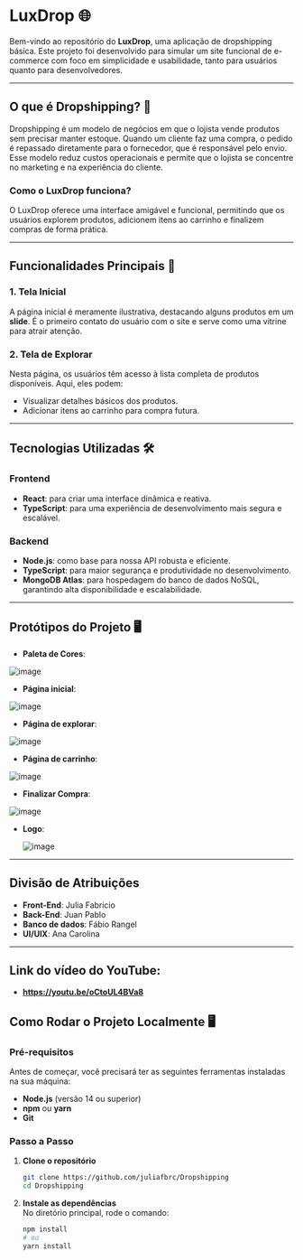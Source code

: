 # **LuxDrop** 🌐  

Bem-vindo ao repositório do **LuxDrop**, uma aplicação de dropshipping básica. Este projeto foi desenvolvido para simular um site funcional de e-commerce com foco em simplicidade e usabilidade, tanto para usuários quanto para desenvolvedores.

---

## **O que é Dropshipping?** 🛒

Dropshipping é um modelo de negócios em que o lojista vende produtos sem precisar manter estoque. Quando um cliente faz uma compra, o pedido é repassado diretamente para o fornecedor, que é responsável pelo envio. Esse modelo reduz custos operacionais e permite que o lojista se concentre no marketing e na experiência do cliente.

### **Como o LuxDrop funciona?**  

O LuxDrop oferece uma interface amigável e funcional, permitindo que os usuários explorem produtos, adicionem itens ao carrinho e finalizem compras de forma prática.  

---

## **Funcionalidades Principais** 🚀

### 1. **Tela Inicial**  
A página inicial é meramente ilustrativa, destacando alguns produtos em um **slide**. É o primeiro contato do usuário com o site e serve como uma vitrine para atrair atenção.  

### 2. **Tela de Explorar**  
Nesta página, os usuários têm acesso à lista completa de produtos disponíveis. Aqui, eles podem:  
- Visualizar detalhes básicos dos produtos.  
- Adicionar itens ao carrinho para compra futura.
---

## **Tecnologias Utilizadas** 🛠️

### **Frontend**  
- **React**: para criar uma interface dinâmica e reativa.  
- **TypeScript**: para uma experiência de desenvolvimento mais segura e escalável.  

### **Backend**  
- **Node.js**: como base para nossa API robusta e eficiente.  
- **TypeScript**: para maior segurança e produtividade no desenvolvimento.  
- **MongoDB Atlas**: para hospedagem do banco de dados NoSQL, garantindo alta disponibilidade e escalabilidade.  

---

## **Protótipos do Projeto** 🖥️

- **Paleta de Cores**:
  
 ![image](https://github.com/user-attachments/assets/bbc130a5-a9b5-4a65-b4c1-55ba65c34337)

  
- **Página inicial**:
  
 ![image](https://github.com/user-attachments/assets/cf5e0b6b-eef8-4337-8ee5-1caa24608fbc)

  
- **Página de explorar**:
 
 ![image](https://github.com/user-attachments/assets/4f48af10-dd31-494d-8cf8-d502dc59a106)

  
- **Página de carrinho**:
  
 ![image](https://github.com/user-attachments/assets/a9fceb17-ccc3-4270-a30b-c453a3c08222)

  
- **Finalizar Compra**:
  
 ![image](https://github.com/user-attachments/assets/3d1d4085-b769-4b31-9234-453b0cff307f)

  
- **Logo**:
  
  ![image](https://github.com/user-attachments/assets/c61207e7-4ffd-4781-8cfd-cde22b52aa16)


---

## **Divisão de Atribuições**

- **Front-End**: Julia Fabricio
- **Back-End**: Juan Pablo
- **Banco de dados**: Fábio Rangel
- **UI/UIX**: Ana Carolina

---

## **Link do vídeo do YouTube**:
- **https://youtu.be/oCtoUL4BVa8**

## **Como Rodar o Projeto Localmente** 🖥️

### **Pré-requisitos**  
Antes de começar, você precisará ter as seguintes ferramentas instaladas na sua máquina:  
- **Node.js** (versão 14 ou superior)  
- **npm** ou **yarn**  
- **Git**  

### **Passo a Passo**

1. **Clone o repositório**  
   ```bash
   git clone https://github.com/juliafbrc/Dropshipping
   cd Dropshipping
   ```

2. **Instale as dependências**  
   No diretório principal, rode o comando:  
   ```bash
   npm install
   # ou
   yarn install

